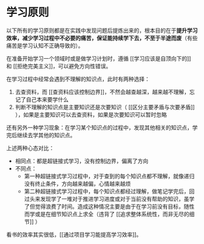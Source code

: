 # 学习原则

以下所有的学习原则都是在实践中发现问题后提炼出来的，根本目的在于**提升学习效率，减少学习过程中不必要的痛苦，保证能持续学下去，不至于半途而废**（有些痛苦是学习认知不正确导致的）。

在准备开始学习一个领域时或是做学习计划时，遵循 [[学习应该是自顶向下的]] 和 [[拒绝完美主义]]，可以避免方向性错误。

在学习过程中经常会遇到不理解的知识点，此时有两种选择：

1. 去查资料，而 [[查资料应该控制边界]]，不然会越查越深，越来越不理解，忘记了自己本来要学什么
2. 判断不理解的知识点是主要知识还是次要知识（ [[区分主要矛盾与次要矛盾]] ），如果是主要知识可以去查资料，如果是次要知识可以暂时忽略

还有另外一种学习现象：在学习某个知识点的过程中，发现其他相关的知识点，学完后继续去学其他的知识点。

上述两种心态对比：

- 相同点：都是超链接式学习，没有控制边界，偏离了方向
- 不同点：
    - 第一种超链接式学习过程中，对于查到的每个知识点都不理解，就像递归没有终止条件，方向越来越偏，心情越来越烦
    - 第二种超链接式学习过程中，每个知识点都经过理解，做笔记学完后，回过头来发现学了一堆对于推进学习进度或对于当前没有帮助的知识，虽学了但觉得浪费了时间。造成这种情况主要是由于在学习前没有目标，随性而学或是在细节知识点上求全（违背了 [[追求整体系统性，而非无尽的细节]] ）

看书的效率其实很低，[[通过项目学习能提高学习效率]]。
